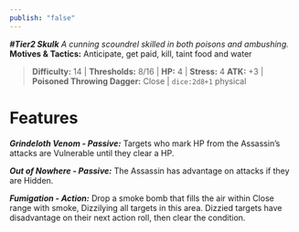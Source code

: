 ```yaml
---
publish: "false"
---
```

***#Tier2 Skulk***
*A cunning scoundrel skilled in both poisons and ambushing.*
**Motives & Tactics:** Anticipate, get paid, kill, taint food and water

> **Difficulty:** 14 | **Thresholds:** 8/16 | **HP:** 4 | **Stress:** 4
> **ATK:** +3 | **Poisoned Throwing Dagger:** Close | `dice:2d8+1` physical

# Features

***Grindeloth Venom - Passive:*** Targets who mark HP from the Assassin’s attacks are Vulnerable until they clear a HP.

***Out of Nowhere - Passive:*** The Assassin has advantage on attacks if they are Hidden.

***Fumigation - Action:*** Drop a smoke bomb that fills the air within Close range with smoke, Dizzilying all targets in this area. Dizzied targets have disadvantage on their next action roll, then clear the condition.
